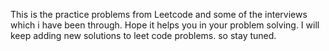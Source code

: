 This is the practice problems from Leetcode and some of the interviews which i have been through. Hope it helps you in your problem solving.
I will keep adding new solutions to leet code problems. so stay tuned.

